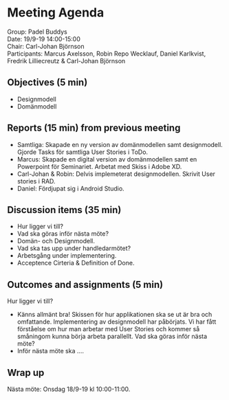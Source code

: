 # Meeting Agenda
Group: Padel Buddys  
Date: 19/9-19 14:00-15:00  
Chair: Carl-Johan Björnson  
Participants: Marcus Axelsson, Robin Repo Wecklauf, Daniel Karlkvist, Fredrik Lilliecreutz & Carl-Johan Björnson

## Objectives (5 min)
 - Designmodell
 - Domänmodell

## Reports (15 min) from previous meeting
- Samtliga: Skapade en ny version av domänmodellen samt designmodell. Gjorde Tasks för samtliga User Stories i ToDo.
- Marcus: Skapade en digital version av domänmodellen samt en Powerpoint för Seminariet. Arbetat med Skiss i Adobe XD.
- Carl-Johan & Robin: Delvis implemeterat designmodellen. Skrivit User stories i RAD.
- Daniel: Fördjupat sig i Android Studio. 

## Discussion items (35 min)
- Hur ligger vi till?
- Vad ska göras inför nästa möte?
- Domän- och Designmodell. 
- Vad ska tas upp under handledarmötet?
- Arbetsgång under implementering.
- Acceptence Cirteria & Definition of Done. 

## Outcomes and assignments (5 min)

Hur ligger vi till?
 - Känns allmänt bra! Skissen för hur applikationen ska se ut är bra och omfattande. Implementering av designmodell har påbörjats. Vi har fått förståelse om hur man arbetar med User Stories och kommer så småningom kunna börja arbeta parallellt. 
 Vad ska göras inför nästa möte?
 - Inför nästa möte ska ....

  
## Wrap up
Nästa möte: Onsdag 18/9-19 kl 10:00-11:00.
